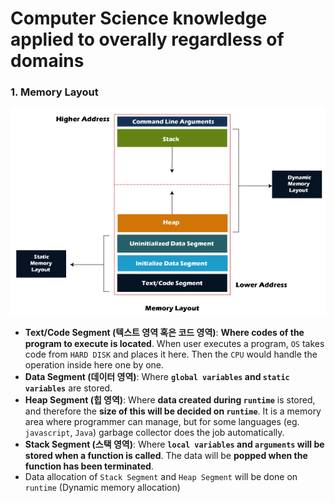 # Computer Science knowledge applied to overally regardless of domains

### 1. Memory Layout
![Memory Layout Image](image.png)
- **Text/Code Segment (텍스트 영역 혹은 코드 영역)**: **Where codes of the program to execute is located**. When user executes a program, `OS` takes code from `HARD DISK` and places it here. Then the `CPU` would handle the operation inside here one by one.
- **Data Segment (데이터 영역)**: Where **`global variables` and `static variables`** are stored.
- **Heap Segment (힙 영역)**: Where **data created during `runtime`** is stored, and therefore the **size of this will be decided on `runtime`**. It is a memory area where programmer can manage, but for some languages (eg. `javascript`, `Java`) garbage collector does the job automatically.
- **Stack Segment (스택 영역)**: Where **`local variables` and `arguments` will be stored when a function is called**. The data will be **popped when the function has been terminated**.
- Data allocation of `Stack Segment` and `Heap Segment` will be done on `runtime` (Dynamic memory allocation)